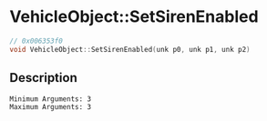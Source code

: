 # VehicleObject::SetSirenEnabled
```c
// 0x006353f0
void VehicleObject::SetSirenEnabled(unk p0, unk p1, unk p2)
```
## Description
```
Minimum Arguments: 3
Maximum Arguments: 3
```
